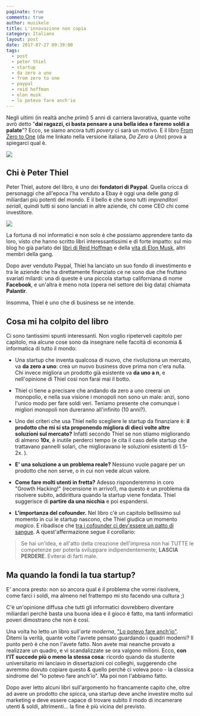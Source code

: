 ```yaml
---
paginate: true
comments: true
author: musikele
title: L'innovazione non copia
category: Italiano
layout: post
date: 2017-07-27 09:39:00
tags:
  - post
  - peter thiel
  - startup
  - da zero a uno
  - from zero to one
  - paypal
  - reid hoffman
  - elon musk
  - lo potevo fare anch'io
---
```



Negli ultimi (in realtà anche *primi*) 5 anni di carriera lavorativa, quante volte avrò detto "**dai ragazzi, ci basta pensare a una bella idea e faremo soldi a palate**"? Ecco, se siamo ancora tutti *povery* ci sarà un motivo. E il libro [From Zero to One](https://www.amazon.it/segreti-startup-ovvero-costruisce-futuro/dp/8817080462/ref=as_li_ss_tl?ie=UTF8&qid=1501144633&sr=8-1&keywords=da+zero+a+uno&linkCode=ll1&tag=ilblodimicnas-21&linkId=7e1eada6bd03b1ae3cd088013adf3372) (da me linkato nella versione italiana, *Da Zero a Uno*) prova a spiegarci qual è.

<img src="{{ site.baseurl }}/images/da-zero-a-uno.jpg" class=" forestry--none forestry--none" style="float: none;">

## Chi è Peter Thiel

Peter Thiel, autore del libro, è uno dei **fondatori di Paypal**. Quella cricca di personaggi che all'epoca l'ha venduto a Ebay è oggi una delle *gang* di miliardari più potenti del mondo. E il bello è che sono tutti *imprenditori seriali*, quindi tutti si sono lanciati in altre aziende, chi come CEO chi come investitore.

<img src="{{ site.baseurl }}/images/Peter_Thiel_flag.jpeg.jpeg" class=" forestry--none forestry--none" style="float: none;">

La fortuna di noi informatici e non solo è che possiamo apprendere tanto da loro, visto che hanno scritto libri interessantissimi e di forte impatto: sul mio blog ho già parlato dei [libri di Reid Hoffman](https://michelenasti.com/2015/11/i-tre-pilastri-per-migliorare-la-propria-carriera/) e della [vita di Elon Musk](https://michelenasti.com/2017/06/29/caspiterina-quanto-e-complicato-essere-elon-musk.html), altri membri della gang.

Dopo aver venduto Paypal, Thiel ha lanciato un suo fondo di investimento e tra le aziende che ha direttamente finanziato ce ne sono due che fruttano svariati milardi: una di queste è una piccola startup californiana di nome **Facebook**, e un'altra è meno nota (opera nel settore dei big data) chiamata **Palantir**.

Insomma, Thiel è uno che di business se ne intende.

## Cosa mi ha colpito del libro

Ci sono tantissimi spunti interessanti. Non voglio ripeterveli capitolo per capitolo, ma alcune cose sono da insegnare nelle facoltà di economia & informatica di tutto il mondo:

* Una startup che inventa qualcosa di nuovo, che rivoluziona un mercato, va **da zero a uno**: crea un nuovo business dove prima non c'era nulla. Chi invece migliora un prodotto già esistente va **da uno a n**, e nell'opinione di Thiel così non farai mai il botto.

* Thiel ci tiene a precisare che andando da zero a uno creerai un monopolio, e nella sua visione i monopoli non sono un male: anzi, sono l'unico modo per fare soldi veri. Teniamo presente che comunque i migliori monopoli non dureranno all'infinito (10 anni?).

* Uno dei criteri che usa Thiel nello scegliere le startup da finanziare è: **il prodotto che mi si sta proponendo migliora di dieci volte altre soluzioni sul mercato?** Infatti secondo Thiel se non stiamo migliorando di almeno **10x**, è inutile perderci tempo (e cita il caso delle startup che trattavano pannelli solari, che miglioravano le soluzioni esistenti di 1.5-2x. ).

* **E' una soluzione a un problema reale?** Nessuno vuole pagare per un prodotto che non serve, o in cui non vede alcun valore.

* **Come fare molti utenti in fretta?** Adesso risponderemmo in coro "Growth Hacking!" (recensione in arrivo!), ma questo è un problema da risolvere subito, addirittura quando la startup viene fondata. Thiel suggerisce di **partire da una nicchia** e poi espandersi.

* **L'importanza del cofounder.** Nel libro c'è un capitolo bellissimo sul momento in cui le startup nascono, che Thiel giudica un momento *magico*. E ribadisce che [tra i cofounder ci dev'essere un patto di sangue](https://michelenasti.com/2017/06/09/we-waglio-vuoi-venire-a-lavorare-nella-mia-startup.html). A quest'affermazione segue il corollario:

> Se hai un'idea, e all'atto della creazione dell'impresa non hai TUTTE le competenze per poterla sviluppare indipendentemente, **LASCIA PERDERE**. Eviterai di farti male.

## Ma quando la fondi la tua startup?

E' ancora presto: non so ancora qual è il problema che vorrei risolvere, come farci i soldi, ma almeno nel frattempo mi sto facendo una cultura ;)

C'è un'opinione diffusa che tutti gli informatici dovrebbero diventare miliardari perchè basta una buona idea e il gioco è fatto, ma tanti informatici poveri dimostrano che non è così.

Una volta ho letto un libro sull'*arte moderna*, ["Lo potevo fare anch'io"](https://www.amazon.it/potevo-anchio-Perch%C3%A9-contemporanea-davvero/dp/8804585579/ref=as_li_ss_tl?ie=UTF8&linkCode=ll1&tag=ilblodimicnas-21&linkId=87fce620f2dee7dd9857097b25f37a86). Ditemi la verità, quante volte l'avrete pensato guardando i quadri moderni? Il punto però è che non l'avete fatto. Non avete mai neanche provato a realizzare un quadro, e vi scandalizzate se ora valgono milioni. Ecco, **con l'IT succede più o meno la stessa cosa**: ricordo quando da studente universitario mi lanciavo in dissertazioni coi colleghi, suggerendo che avremmo dovuto copiare questo & quello perchè ci voleva poco - la classica sindrome del "lo potevo fare anch'io". Ma poi non l'abbiamo fatto.

Dopo aver letto alcuni libri sull'argomento ho francamente capito che, oltre ad avere un prodotto che spicca, una startup deve anche investire molto sul marketing e deve essere capace di trovare subito il modo di incamerare utenti & soldi, altrimenti... la fine è più vicina del previsto.